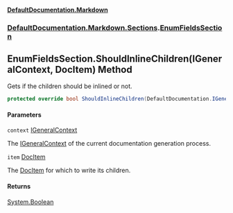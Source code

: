#### [DefaultDocumentation\.Markdown](../../../../index.md 'index')
### [DefaultDocumentation\.Markdown\.Sections](../../../../index.md#DefaultDocumentation.Markdown.Sections 'DefaultDocumentation\.Markdown\.Sections').[EnumFieldsSection](index.md 'DefaultDocumentation\.Markdown\.Sections\.EnumFieldsSection')

## EnumFieldsSection\.ShouldInlineChildren\(IGeneralContext, DocItem\) Method

Gets if the children should be inlined or not\.

```csharp
protected override bool ShouldInlineChildren(DefaultDocumentation.IGeneralContext context, DefaultDocumentation.Models.DocItem item);
```
#### Parameters

<a name='DefaultDocumentation.Markdown.Sections.EnumFieldsSection.ShouldInlineChildren(DefaultDocumentation.IGeneralContext,DefaultDocumentation.Models.DocItem).context'></a>

`context` [IGeneralContext](https://github.com/Doraku/DefaultDocumentation/blob/master/documentation/api/DefaultDocumentation/IGeneralContext/index.md 'DefaultDocumentation\.IGeneralContext')

The [IGeneralContext](https://github.com/Doraku/DefaultDocumentation/blob/master/documentation/api/DefaultDocumentation/IGeneralContext/index.md 'DefaultDocumentation\.IGeneralContext') of the current documentation generation process\.

<a name='DefaultDocumentation.Markdown.Sections.EnumFieldsSection.ShouldInlineChildren(DefaultDocumentation.IGeneralContext,DefaultDocumentation.Models.DocItem).item'></a>

`item` [DocItem](https://github.com/Doraku/DefaultDocumentation/blob/master/documentation/api/DefaultDocumentation/Models/DocItem/index.md 'DefaultDocumentation\.Models\.DocItem')

The [DocItem](https://github.com/Doraku/DefaultDocumentation/blob/master/documentation/api/DefaultDocumentation/Models/DocItem/index.md 'DefaultDocumentation\.Models\.DocItem') for which to write its children\.

#### Returns
[System\.Boolean](https://learn.microsoft.com/en-us/dotnet/api/system.boolean 'System\.Boolean')